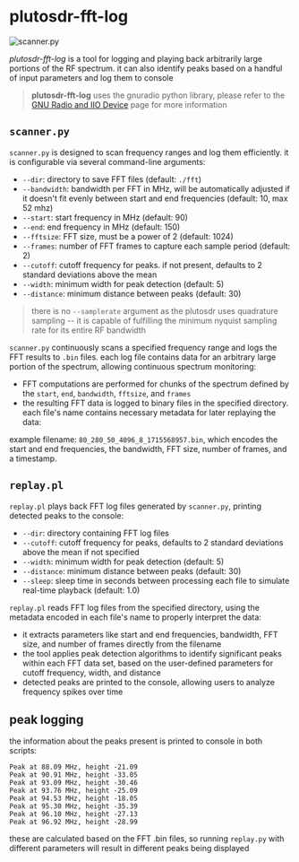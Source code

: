 # plutosdr-fft-log

![scanner.py](https://i.imgur.com/qIsP9PW.png)


*plutosdr-fft-log* is a tool for logging and playing back arbitrarily large portions of the RF spectrum. it can also identify peaks based on a handful of input parameters and log them to console

> **plutosdr-fft-log** uses the gnuradio python library, please refer to the [GNU Radio and IIO Device](https://wiki.analog.com/resources/tools-software/linux-software/gnuradio) page for more information

## `scanner.py`

`scanner.py` is designed to scan frequency ranges and log them efficiently. it is configurable via several command-line arguments:

- `--dir`: directory to save FFT files (default: `./fft`)
- `--bandwidth`: bandwidth per FFT in MHz, will be automatically adjusted if it doesn't fit evenly between start and end frequencies (default: 10, max 52 mhz)
- `--start`: start frequency in MHz (default: 90)
- `--end`: end frequency in MHz (default: 150)
- `--fftsize`: FFT size, must be a power of 2 (default: 1024)
- `--frames`: number of FFT frames to capture each sample period (default: 2)
- `--cutoff`: cutoff frequency for peaks. if not present, defaults to 2 standard deviations above the mean
- `--width`: minimum width for peak detection (default: 5)
- `--distance`: minimum distance between peaks (default: 30)

> there is no `--samplerate` argument as the plutosdr uses quadrature sampling -- it is capable of fulfilling the minimum nyquist sampling rate for its entire RF bandwidth

`scanner.py` continuously scans a specified frequency range and logs the FFT results to `.bin` files. each log file contains data for an arbitrary large portion of the spectrum, allowing continuous spectrum monitoring:

- FFT computations are performed for chunks of the spectrum defined by the `start`, `end`, `bandwidth`, `fftsize`, and `frames`
- the resulting FFT data is logged to binary files in the specified directory. each file's name contains necessary metadata for later replaying the data:

example filename: `80_280_50_4096_8_1715568957.bin`, which encodes the start and end frequencies, the bandwidth, FFT size, number of frames, and a timestamp.

## `replay.pl`

`replay.pl` plays back FFT log files generated by `scanner.py`, printing detected peaks to the console:

- `--dir`: directory containing FFT log files
- `--cutoff`: cutoff frequency for peaks, defaults to 2 standard deviations above the mean if not specified
- `--width`: minimum width for peak detection (default: 5)
- `--distance`: minimum distance between peaks (default: 30)
- `--sleep`: sleep time in seconds between processing each file to simulate real-time playback (default: 1.0)

`replay.pl` reads FFT log files from the specified directory, using the metadata encoded in each file's name to properly interpret the data:

- it extracts parameters like start and end frequencies, bandwidth, FFT size, and number of frames directly from the filename
- the tool applies peak detection algorithms to identify significant peaks within each FFT data set, based on the user-defined parameters for cutoff frequency, width, and distance
- detected peaks are printed to the console, allowing users to analyze frequency spikes over time

## peak logging
the information about the peaks present is printed to console in both scripts:

```
Peak at 88.09 MHz, height -21.09
Peak at 90.91 MHz, height -33.05
Peak at 93.09 MHz, height -30.46
Peak at 93.76 MHz, height -25.09
Peak at 94.53 MHz, height -18.05
Peak at 95.30 MHz, height -35.39
Peak at 96.10 MHz, height -27.13
Peak at 96.92 MHz, height -28.99
```

these are calculated based on the FFT .bin files, so running `replay.py` with different parameters will result in different peaks being displayed
